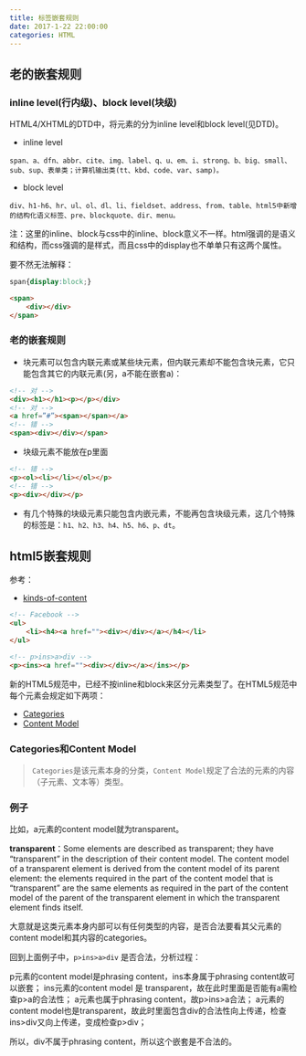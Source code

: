 ```yaml
---
title: 标签嵌套规则
date: 2017-1-22 22:00:00
categories: HTML
---
```



## 老的嵌套规则

### inline level(行内级)、block level(块级)

HTML4/XHTML的DTD中，将元素的分为inline level和block level(见DTD)。

* inline level 

```
span、a、dfn、abbr、cite、img、label、q、u、em、i、strong、b、big、small、sub、sup、表单类；计算机输出类(tt、kbd、code、var、samp)。
```

* block level

```
div、h1-h6、hr、ul、ol、dl、li、fieldset、address、from、table、html5中新增的结构化语义标签、pre、blockquote、dir、menu。
```

<!--more-->

注：这里的inline、block与css中的inline、block意义不一样。html强调的是语义和结构，而css强调的是样式，而且css中的display也不单单只有这两个属性。

要不然无法解释：

```CSS
span{display:block;}
```

```HTML
<span>
    <div></div>
</span>
```

### 老的嵌套规则

* 块元素可以包含内联元素或某些块元素，但内联元素却不能包含块元素，它只能包含其它的内联元素(另，a不能在嵌套a)：

```HTML
<!-- 对 -->
<div><h1></h1><p></p></div>
<!-- 对 -->
<a href=”#”><span></span></a>
<!-- 错 -->
<span><div></div></span>
```

* 块级元素不能放在p里面

```HTML
<!-- 错 -->
<p><ol><li></li></ol></p>
<!-- 错 -->
<p><div></div></p>
```

* 有几个特殊的块级元素只能包含内嵌元素，不能再包含块级元素，这几个特殊的标签是：`h1、h2、h3、h4、h5、h6、p、dt`。


## html5嵌套规则

参考：

* [kinds-of-content](https://www.w3.org/TR/html5/dom.html#kinds-of-content)

```HTML
<!-- Facebook -->
<ul>
    <li><h4><a href=""><div></div></a></h4></li>
</ul>

<!-- p>ins>a>div -->
<p><ins><a href=""><div></div></a></ins></p>
```

新的HTML5规范中，已经不按inline和block来区分元素类型了。在HTML5规范中每个元素会规定如下两项：

* [Categories](https://www.w3.org/TR/html/dom.html#element-dfn-categories)
* [Content Model](https://www.w3.org/TR/html/dom.html#element-dfn-content-model)

### Categories和Content Model

> `Categories`是该元素本身的分类，`Content Model`规定了合法的元素的内容（子元素、文本等）类型。

### 例子

比如，a元素的content model就为transparent。

**transparent**：Some elements are described as transparent; they have “transparent” in the description of their content model. The content model of a transparent element is derived from the content model of its parent element: the elements required in the part of the content model that is “transparent” are the same elements as required in the part of the content model of the parent of the transparent element in which the transparent element finds itself.

大意就是这类元素本身内部可以有任何类型的内容，是否合法要看其父元素的content model和其内容的categories。

回到上面例子中，`p>ins>a>div` 是否合法，分析过程：

p元素的content model是phrasing content，ins本身属于phrasing content故可以嵌套；
ins元素的content model 是 transparent，故在此时里面是否能有a需检查p>a的合法性；
a元素也属于phrasing content，故p>ins>a合法；
a元素的content model也是transparent，故此时里面包含div的合法性向上传递，检查ins>div又向上传递，变成检查p>div；

所以，div不属于phrasing content，所以这个嵌套是不合法的。
